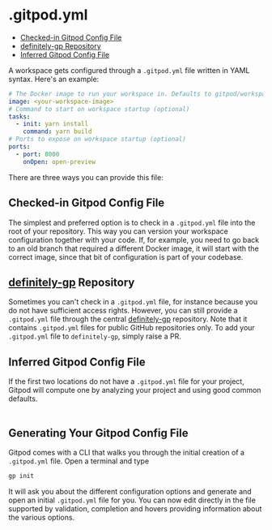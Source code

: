 # .gitpod.yml

 * [Checked-in Gitpod Config File](#checked-in-gitpod-config-file)
 * [definitely-gp Repository](#definitely-gp-repository)
 * [Inferred Gitpod Config File](#inferred-gitpod-config-file)

A workspace gets configured through a `.gitpod.yml` file written in YAML syntax. Here's an example:

```yaml
# The Docker image to run your workspace in. Defaults to gitpod/workspace-full
image: <your-workspace-image>
# Command to start on workspace startup (optional)
tasks:
  - init: yarn install
    command: yarn build
# Ports to expose on workspace startup (optional)
ports:
  - port: 8000
    onOpen: open-preview
```

There are three ways you can provide this file:

## Checked-in Gitpod Config File

The simplest and preferred option is to check in a `.gitpod.yml` file into the root of your repository. This way you can
version your workspace configuration together with your code. If, for example, you need to go back to
an old branch that required a different Docker image, it will start with the correct image, since that
bit of configuration is part of your codebase.

## [definitely-gp](https://github.com/gitpod-io/definitely-gp) Repository

Sometimes you can't check in a `.gitpod.yml` file, for instance because you do not have sufficient
access rights. However, you can still provide a `.gitpod.yml` file through the central
<a href="https://github.com/gitpod-io/definitely-gp" target="_blank">definitely-gp</a> repository. Note that it contains
`.gitpod.yml` files for public GitHub repositories only. To add your `.gitpod.yml` file to `definitely-gp`,
simply raise a PR.

## Inferred Gitpod Config File

If the first two locations do not have a `.gitpod.yml` file for your project, Gitpod will compute one by
analyzing your project and using good common defaults.
<br><br/>

<h2 class="h1">Generating Your Gitpod Config File</h2>

Gitpod comes with a CLI that walks you through the initial creation of a `.gitpod.yml` file.
Open a terminal and type
```sh
gp init
```

It will ask you about the different configuration options and generate and open an initial `.gitpod.yml` file for you.
You can now edit directly in the file supported by validation, completion and hovers providing information about the various options.

